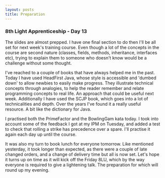 ```yaml
---
layout: posts
title: Preparation
---
```

### 8th Light Apprenticeship - Day 13

The slides are almost prepped. I have one final section to do then I'll be all set for next week's training course. Even though a lot of the concepts in the course are second nature (classes, fields, methods, inheritance, interfaces etc), trying to explain them to someone who doesn't know would be a challenge without some thought. 

<!--break-->

I've reached to a couple of books that have always helped me in the past. Today I have used HeadFirst Java, whose style is accessible and 'dumbed down' to allow newbies to easily make progress. They illustrate technical concepts through analogies, to help the reader remember and relate programming concepts to real life. An approach that could be useful next week. Additionally I have used the SCJP book, which goes into a lot of technicalities and depth. Over the years I've found it a really useful resource. A bit like the dictionary for Java.

I practised both the PrimeFactor and the BowlingGam kata today. I took into account some of the feedback I got at my IPM on Tuesday, and added a test to check that rolling a strike has precedence over a spare. I'll practise it again each day up until the course.

It was also my turn to book lunch for everyone tomorrow. Like mentioned yesterday, it took longer than expected, as there were a couple of late changed orders, and a change of delivery time but all is now set. Let's hope it turns up on time as it will kick off the Friday 8LU, which by the way everyone is required to give a lightening talk. The preparation for which will round up my evening.

